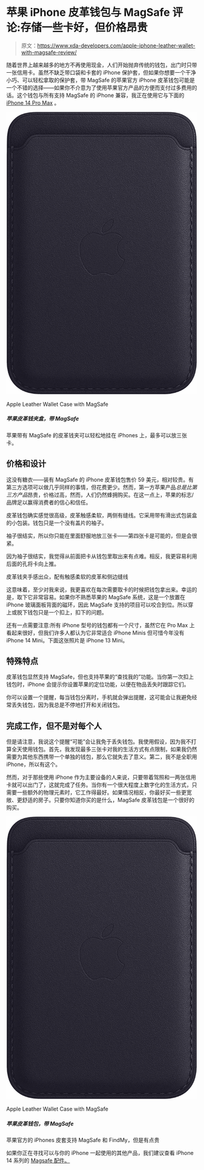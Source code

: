 # 苹果 iPhone 皮革钱包与 MagSafe 评论:存储一些卡好，但价格昂贵

> 原文：<https://www.xda-developers.com/apple-iphone-leather-wallet-with-magsafe-review/>

随着世界上越来越多的地方不再使用现金，人们开始抛弃传统的钱包，出门时只带一张信用卡。虽然不缺乏带口袋和卡套的 iPhone 保护套，但如果你想要一个干净小巧、可以轻松拿取的保护套，带 MagSafe 的苹果官方 iPhone 皮革钱包可能是一个不错的选择——如果你不介意为了使用苹果官方产品的方便而支付过多费用的话。这个钱包与所有支持 MagSafe 的 iPhone 兼容，我正在使用它与下面的 [iPhone 14 Pro Max](https://www.xda-developers.com/apple-iphone-14-pro-max-review/) 。

 <picture>![Apple's Leather Wallet Case with MagSafe attaches easily to iPhones and lets you carry up to three cards. ](img/d84164258c945e83b01685e10dd821c8.png)</picture> 

Apple Leather Wallet Case with MagSafe

##### 苹果皮革钱夹盒，带 MagSafe

苹果带有 MagSafe 的皮革钱夹可以轻松地挂在 iPhones 上，最多可以放三张卡。

## 价格和设计

这没有糖衣——装有 MagSafe 的 iPhone 皮革钱包售价 59 美元，相对较贵。有第三方选项可以做几乎同样的事情，但花费更少。然而，第一方苹果产品*总是比第三方产品*昂贵，价格过高，然而，人们仍然蜂拥购买。在这一点上，苹果的标志/品牌足以赢得消费者的信心和信任。

皮革钱包确实感觉很高级，皮革触感柔软，两侧有缝线。它采用带有滑出式包装盒的小包装。钱包只是一个没有盖片的袖子。

袖子很结实，所以你只能在里面舒服地放三张卡——第四张卡是可能的，但是会很紧。

因为袖子很结实，我觉得从前面把卡从钱包里取出来有点难。相反，我更容易利用后面的孔将卡向上推。

皮革钱夹手感出众，配有触感柔软的皮革和侧边缝线

这意味着，至少对我来说，我更喜欢在每次需要取卡的时候把钱包拿出来。幸运的是，取下它非常容易。如果你不熟悉苹果的 MagSafe 系统，这是一个放置在 iPhone 玻璃面板背面的磁环，因此 MagSafe 支持的项目可以咬合到位。所以穿上或脱下钱包只是一个扣上，扣下的问题。

还有一点需要注意:所有 iPhone 型号的钱包都有一个尺寸，虽然它在 Pro Max 上看起来很好，但我们许多人都认为它非常适合 iPhone Minis 但可惜今年没有 iPhone 14 Mini。下面这张照片是 iPhone 13 Mini。

## 特殊特点

皮革钱包显然支持 MagSafe，但也支持苹果的“查找我的”功能。当你第一次扣上钱包时，iPhone 会提示你设置苹果的定位功能，以便在物品丢失时跟踪它们。

你可以设置一个提醒，每当钱包分离时，手机就会弹出提醒，这可能会让我避免经常丢失钱包，因为我总是不停地打开和关闭钱包。

## 完成工作，但不是对每个人

但是请注意，我说这个提醒“可能”会让我免于丢失钱包。我使用假设，因为我不打算全天使用钱包。首先，我发现最多三张卡对我的生活方式有点限制，如果我仍然需要为其他东西携带一个单独的钱包，那么它就失去了意义。第二，我不是全职用 iPhone，所以有这个。

然而，对于那些使用 iPhone 作为主要设备的人来说，只要带着驾照和一两张信用卡就可以出门了，这就完成了任务。当你有一个很大程度上数字化的生活方式，只需要一些额外的物理元素时，它工作得最好。如果情况相反，你最好买一些更宽敞、更舒适的房子。只要你知道你买的是什么，MagSafe 皮革钱包是一个很好的购买。

 <picture>![Apple's Leather Wallet Case with MagSafe attaches easily to iPhones and lets you carry up to three cards. ](img/d84164258c945e83b01685e10dd821c8.png)</picture> 

Apple Leather Wallet Case with MagSafe

##### 苹果皮革钱包，带 MagSafe

苹果官方的 iPhones 皮套支持 MagSafe 和 FindMy，但是有点贵

如果你正在寻找可以与你的 iPhone 一起使用的其他产品，我们建议查看 iPhone 14 系列的 [Magsafe 配件。](https://www.xda-developers.com/best-apple-iphone-14-chargers/)